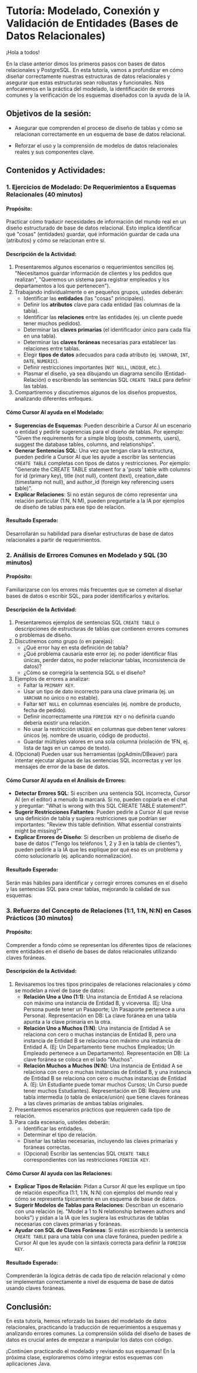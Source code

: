 # Tutoría: Modelado, Conexión y Validación de Entidades (Bases de Datos Relacionales)

¡Hola a todos!

En la clase anterior dimos los primeros pasos con bases de datos relacionales y PostgreSQL. En esta tutoría, vamos a profundizar en cómo diseñar correctamente nuestras estructuras de datos relacionales y asegurar que estas estructuras sean robustas y funcionales. Nos enfocaremos en la práctica del modelado, la identificación de errores comunes y la verificación de los esquemas diseñados con la ayuda de la IA.

## Objetivos de la sesión:

* Asegurar que comprenden el proceso de diseño de tablas y cómo se relacionan correctamente en un esquema de base de datos relacional.
- Reforzar el uso y la comprensión de modelos de datos relacionales reales y sus componentes clave.

## Contenidos y Actividades:

### 1. Ejercicios de Modelado: De Requerimientos a Esquemas Relacionales (40 minutos)

#### Propósito: 

Practicar cómo traducir necesidades de información del mundo real en un diseño estructurado de base de datos relacional. Esto implica identificar qué "cosas" (entidades) guardar, qué información guardar de cada una (atributos) y cómo se relacionan entre sí.

#### Descripción de la Actividad:

1. Presentaremos algunos escenarios o requerimientos sencillos (ej. "Necesitamos guardar información de clientes y los pedidos que realizan", "Queremos un sistema para registrar empleados y los departamentos a los que pertenecen").
1. Trabajando individualmente o en pequeños grupos, ustedes deberán:
    * Identificar las **entidades** (las "cosas" principales).
    * Definir los **atributos** clave para cada entidad (las columnas de la tabla).
    * Identificar las **relaciones** entre las entidades (ej. un cliente puede tener muchos pedidos).
    * Determinar las **claves primarias** (el identificador único para cada fila en una tabla).
    * Determinar las **claves foráneas** necesarias para establecer las relaciones entre tablas.
    * Elegir **tipos de datos** adecuados para cada atributo (ej. `VARCHAR`, `INT`, `DATE`, `NUMERIC`).
    * Definir restricciones importantes (`NOT NULL`, `UNIQUE`, etc.).
    * Plasmar el diseño, ya sea dibujando un diagrama sencillo (Entidad-Relación) o escribiendo las sentencias SQL `CREATE TABLE` para definir las tablas.
1. Compartiremos y discutiremos algunos de los diseños propuestos, analizando diferentes enfoques.

#### Cómo Cursor AI ayuda en el Modelado:

* **Sugerencias de Esquemas**: Pueden describirle a Cursor AI un escenario o entidad y pedirle sugerencias para el diseño de tablas. Por ejemplo: "Given the requirements for a simple blog (posts, comments, users), suggest the database tables, columns, and relationships".
* **Generar Sentencias SQL**: Una vez que tengan clara la estructura, pueden pedirle a Cursor AI que les ayude a escribir las sentencias `CREATE TABLE` completas con tipos de datos y restricciones. Por ejemplo: "Generate the CREATE TABLE statement for a 'posts' table with columns for id (primary key), title (not null), content (text), creation_date (timestamp not null), and author_id (foreign key referencing users table)".
* **Explicar Relaciones**: Si no están seguros de cómo representar una relación particular (1:N, N:M), pueden preguntarle a la IA por ejemplos de diseño de tablas para ese tipo de relación.
#### Resultado Esperado: 
Desarrollarán su habilidad para diseñar estructuras de base de datos relacionales a partir de requerimientos.

### 2. Análisis de Errores Comunes en Modelado y SQL (30 minutos)

#### Propósito: 

Familiarizarse con los errores más frecuentes que se cometen al diseñar bases de datos o escribir SQL, para poder identificarlos y evitarlos.

#### Descripción de la Actividad:

1. Presentaremos ejemplos de sentencias SQL `CREATE TABLE` o descripciones de estructuras de tablas que contienen errores comunes o problemas de diseño.
1. Discutiremos como grupo (o en parejas):
    * ¿Qué error hay en esta definición de tabla?
    * ¿Qué problema causaría este error (ej. no poder identificar filas únicas, perder datos, no poder relacionar tablas, inconsistencia de datos)?
    * ¿Cómo se corregiría la sentencia SQL o el diseño?
1. Ejemplos de errores a analizar:
    * Faltar la `PRIMARY KEY`.
    * Usar un tipo de dato incorrecto para una clave primaria (ej. un `VARCHAR` no único o no estable).
    * Faltar `NOT NULL` en columnas esenciales (ej. nombre de producto, fecha de pedido).
    * Definir incorrectamente una `FOREIGN KEY` o no definirla cuando debería existir una relación.
    * No usar la restricción `UNIQUE` en columnas que deben tener valores únicos (ej. nombre de usuario, código de producto).
    * Guardar múltiples valores en una sola columna (violación de 1FN, ej. lista de tags en un campo de texto).
1. (Opcional) Pueden usar sus herramientas (pgAdmin/DBeaver) para intentar ejecutar algunas de las sentencias SQL incorrectas y ver los mensajes de error de la base de datos.

#### Cómo Cursor AI ayuda en el Análisis de Errores:

* **Detectar Errores SQL**: Si escriben una sentencia SQL incorrecta, Cursor AI (en el editor) a menudo la marcará. Si no, pueden copiarla en el chat y preguntar: "What is wrong with this SQL CREATE TABLE statement?".
* **Sugerir Restricciones Faltantes**: Pueden pedirle a Cursor AI que revise una definición de tabla y sugiera restricciones que podrían ser importantes: "Review this table definition. What essential constraints might be missing?".
* **Explicar Errores de Diseño**: Si describen un problema de diseño de base de datos ("Tengo los teléfonos 1, 2 y 3 en la tabla de clientes"), pueden pedirle a la IA que les explique por qué eso es un problema y cómo solucionarlo (ej. aplicando normalización).

#### Resultado Esperado: 

Serán más hábiles para identificar y corregir errores comunes en el diseño y las sentencias SQL para crear tablas, mejorando la calidad de sus esquemas.

### 3. Refuerzo del Concepto de Relaciones (1:1, 1:N, N:N) en Casos Prácticos (30 minutos)

#### Propósito:

Comprender a fondo cómo se representan los diferentes tipos de relaciones entre entidades en el diseño de bases de datos relacionales utilizando claves foráneas.

#### Descripción de la Actividad:

1. Revisaremos los tres tipos principales de relaciones relacionales y cómo se modelan a nivel de base de datos:
    * **Relación Uno a Uno (1:1)**: Una instancia de Entidad A se relaciona con máximo una instancia de Entidad B, y viceversa. (Ej: Una Persona puede tener un Pasaporte; Un Pasaporte pertenece a una Persona). Representación en DB: La clave foránea en una tabla apunta a la clave primaria en la otra.
    * **Relación Uno a Muchos (1:N)**: Una instancia de Entidad A se relaciona con cero o muchas instancias de Entidad B, pero una instancia de Entidad B se relaciona con máximo una instancia de Entidad A. (Ej: Un Departamento tiene muchos Empleados; Un Empleado pertenece a un Departamento). Representación en DB: La clave foránea se coloca en el lado "Muchos".
    * **Relación Muchos a Muchos (N:N)**: Una instancia de Entidad A se relaciona con cero o muchas instancias de Entidad B, y una instancia de Entidad B se relaciona con cero o muchas instancias de Entidad A. (Ej: Un Estudiante puede tomar muchos Cursos; Un Curso puede tener muchos Estudiantes). Representación en DB: Requiere una tabla intermedia (o tabla de enlace/unión) que tiene claves foráneas a las claves primarias de ambas tablas originales.
1. Presentaremos escenarios prácticos que requieren cada tipo de relación.
1. Para cada escenario, ustedes deberán:
    * Identificar las entidades.
    * Determinar el tipo de relación.
    * Diseñar las tablas necesarias, incluyendo las claves primarias y foráneas correctas.
    * (Opcional) Escribir las sentencias SQL `CREATE TABLE` correspondientes con las restricciones `FOREIGN KEY`.

#### Cómo Cursor AI ayuda con las Relaciones:

* **Explicar Tipos de Relación**: Pidan a Cursor AI que les explique un tipo de relación específica (1:1, 1:N, N:N) con ejemplos del mundo real y cómo se representa típicamente en un esquema de base de datos.
* **Sugerir Modelos de Tablas para Relaciones**: Describan un escenario con una relación (ej. "Model a 1 to N relationship between authors and books") y pidan a la IA que les sugiera las estructuras de tablas necesarias con claves primarias y foráneas.
* **Ayudar con SQL de Claves Foráneas**: Si están escribiendo la sentencia `CREATE TABLE` para una tabla con una clave foránea, pueden pedirle a Cursor AI que les ayude con la sintaxis correcta para definir la `FOREIGN KEY`.

#### Resultado Esperado:
Comprenderán la lógica detrás de cada tipo de relación relacional y cómo se implementan correctamente a nivel de esquema de base de datos usando claves foráneas.

## Conclusión:

En esta tutoría, hemos reforzado las bases del modelado de datos relacionales, practicando la traducción de requerimientos a esquemas y analizando errores comunes. La comprensión sólida del diseño de bases de datos es crucial antes de empezar a manipular los datos con código.

¡Continúen practicando el modelado y revisando sus esquemas! En la próxima clase, exploraremos cómo integrar estos esquemas con aplicaciones Java.